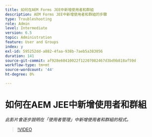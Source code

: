 ```yaml
---
title: 如何在AEM Forms JEE中新增使用者和群組
description: AEM Forms JEE中新增使用者和群組的步驟
type: Troubleshooting
role: Admin
level: Intermediate
version: 6.5
topic: Administration
feature: User and Groups
index: y
exl-id: 595252dd-a882-4faa-938b-7aeb5a383056
duration: 141
source-git-commit: af928e60410022f12207082467d3bd9b818af59d
workflow-type: tm+mt
source-wordcount: '44'
ht-degree: 0%

---
```


# 如何在AEM JEE中新增使用者和群組

*此影片會逐步說明在「使用者管理」中新增使用者和群組的程式。*

>[!VIDEO](https://video.tv.adobe.com/v/335485?quality=12&learn=on)
